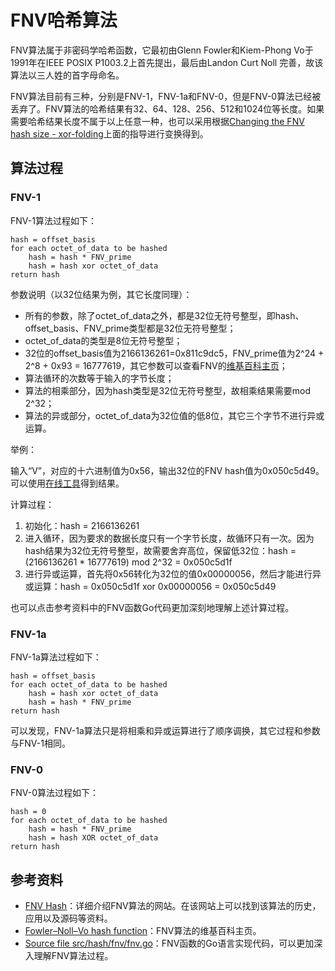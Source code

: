 # FNV哈希算法

FNV算法属于非密码学哈希函数，它最初由Glenn Fowler和Kiem-Phong Vo于1991年在IEEE POSIX P1003.2上首先提出，最后由Landon Curt Noll 完善，故该算法以三人姓的首字母命名。

FNV算法目前有三种，分别是FNV-1，FNV-1a和FNV-0，但是FNV-0算法已经被丢弃了。FNV算法的哈希结果有32、64、128、256、512和1024位等长度。如果需要哈希结果长度不属于以上任意一种，也可以采用根据[Changing the FNV hash size - xor-folding](http://www.isthe.com/chongo/tech/comp/fnv/#xor-fold)上面的指导进行变换得到。

## 算法过程

### FNV-1

FNV-1算法过程如下：

```
hash = offset_basis
for each octet_of_data to be hashed
    hash = hash * FNV_prime
    hash = hash xor octet_of_data
return hash
```

参数说明（以32位结果为例，其它长度同理）：

- 所有的参数，除了octet_of_data之外，都是32位无符号整型，即hash、offset_basis、FNV_prime类型都是32位无符号整型；
- octet_of_data的类型是8位无符号整型；
- 32位的offset_basis值为2166136261=0x811c9dc5，FNV_prime值为2^24 + 2^8 + 0x93 = 16777619，其它参数可以查看FNV的[维基百科主页](https://en.wikipedia.org/wiki/Fowler%E2%80%93Noll%E2%80%93Vo_hash_function)；
- 算法循环的次数等于输入的字节长度；
- 算法的相乘部分，因为hash类型是32位无符号整型，故相乘结果需要mod 2^32；
- 算法的异或部分，octet_of_data为32位值的低8位，其它三个字节不进行异或运算。

举例：

输入“V”，对应的十六进制值为0x56，输出32位的FNV hash值为0x050c5d49。可以使用[在线工具](https://fnvhash.github.io/fnv-calculator-online/)得到结果。

计算过程：

1. 初始化：hash = 2166136261
2. 进入循环，因为要求的数据长度只有一个字节长度，故循环只有一次。因为hash结果为32位无符号整型，故需要舍弃高位，保留低32位：hash = (2166136261 * 16777619) mod 2^32 = 0x050c5d1f
3. 进行异或运算，首先将0x56转化为32位的值0x00000056，然后才能进行异或运算：hash = 0x050c5d1f xor 0x00000056 = 0x050c5d49

也可以点击参考资料中的FNV函数Go代码更加深刻地理解上述计算过程。

### FNV-1a

FNV-1a算法过程如下：

```
hash = offset_basis
for each octet_of_data to be hashed
    hash = hash xor octet_of_data
    hash = hash * FNV_prime
return hash
```

可以发现，FNV-1a算法只是将相乘和异或运算进行了顺序调换，其它过程和参数与FNV-1相同。

### FNV-0

FNV-0算法过程如下：

```
hash = 0
for each octet_of_data to be hashed
    hash = hash * FNV_prime
    hash = hash XOR octet_of_data
return hash
```

## 参考资料

- [FNV Hash](http://www.isthe.com/chongo/tech/comp/fnv/)：详细介绍FNV算法的网站。在该网站上可以找到该算法的历史，应用以及源码等资料。
- [Fowler–Noll–Vo hash function](https://en.wikipedia.org/wiki/Fowler%E2%80%93Noll%E2%80%93Vo_hash_function)：FNV算法的维基百科主页。
- [Source file src/hash/fnv/fnv.go](https://golang.org/src/hash/fnv/fnv.go)：FNV函数的Go语言实现代码，可以更加深入理解FNV算法过程。